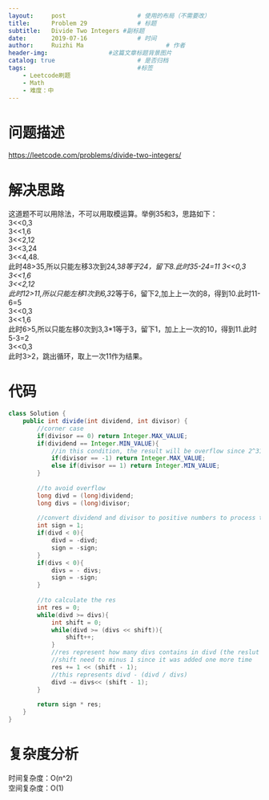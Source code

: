 ```yaml
---
layout:     post   				    # 使用的布局（不需要改）
title:      Problem 29				# 标题 
subtitle:   Divide Two Integers #副标题
date:       2019-07-16				# 时间
author:     Ruizhi Ma 						# 作者
header-img:              	#这篇文章标题背景图片
catalog: true 						# 是否归档
tags:								#标签
    - Leetcode刷题
    - Math
    - 难度：中
---
```

# 问题描述
https://leetcode.com/problems/divide-two-integers/

# 解决思路
这道题不可以用除法，不可以用取模运算。举例35和3，思路如下：  
3<<0,3  
3<<1,6  
3<<2,12  
3<<3,24  
3<<4,48.  
此时48>35,所以只能左移3次到24,3*8等于24，留下8.此时35-24=11 
3<<0,3   
3<<1,6    
3<<2,12  
此时12>11,所以只能左移1次到6,3*2等于6，留下2,加上上一次的8，得到10.此时11-6=5  
3<<0,3  
3<<1,6  
此时6>5,所以只能左移0次到3,3*1等于3，留下1，加上上一次的10，得到11.此时5-3=2   
3<<0,3  
此时3>2，跳出循环，取上一次11作为结果。   

# 代码
```java
class Solution {
    public int divide(int dividend, int divisor) {
        //corner case
        if(divisor == 0) return Integer.MAX_VALUE;
        if(dividend == Integer.MIN_VALUE){
            //in this condition, the result will be overflow since 2^31 -1 is the max value of positive number, and the min value of negative number is -2^32. Then -2^32 / -1 will be out of the range.
            if(divisor == -1) return Integer.MAX_VALUE;
            else if(divisor == 1) return Integer.MIN_VALUE;
        }
        
        //to avoid overflow
        long divd = (long)dividend;
        long divs = (long)divisor;
        
        //convert dividend and divisor to positive numbers to process together
        int sign = 1;
        if(divd < 0){
            divd = -divd;
            sign = -sign;
        }
        if(divs < 0){
            divs = - divs;
            sign = -sign;
        }
        
        //to calculate the res
        int res = 0;
        while(divd >= divs){
            int shift = 0;
            while(divd >= (divs << shift)){
                shift++;
            }
            //res represent how many divs contains in divd (the reslut of divd / divs). Also it need to be added with former res after every loop
            //shift need to minus 1 since it was added one more time
            res += 1 << (shift - 1);
            //this represents divd - (divd / divs)
            divd -= divs<< (shift - 1);
        }
        
        return sign * res;  
    }
}
```

# 复杂度分析
时间复杂度：O(n^2)  
空间复杂度：O(1)
